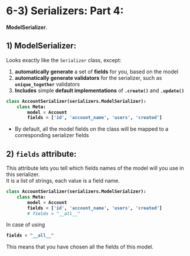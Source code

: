 # 6-3) Serializers: Part 4:

**ModelSerializer**.





## 1) ModelSerializer:

Looks exactly like the `Serializer` class, except:

1. **automatically generate** a set of **fields** for you, 
based on the model
2. **automatically generate validators** for the serializer, 
such as **`unique_together`** validators
3. **Includes** simple **default implementations** of 
**`.create()`** and **`.update()`**
<b>

```python
class AccountSerializer(serializers.ModelSerializer):
    class Meta:
        model = Account
        fields = ['id', 'account_name', 'users', 'created']
```
</b>

- By default, all the model fields on the class will be mapped to a corresponding serializer fields























## 2) `fields` attribute:
This attribute lets you tell which fields names of the model 
will you use in this serializer.  
It is a list of strings, each value is a field name.


<b>

```python
class AccountSerializer(serializers.ModelSerializer):
    class Meta:
        model = Account
        fields = ['id', 'account_name', 'users', 'created']
        # fields = "__all__"
```

</b>
In case of using 

<b>

```python
fields = "__all__"
```

</b>
This means that you have chosen all the fields of this model.


























































































